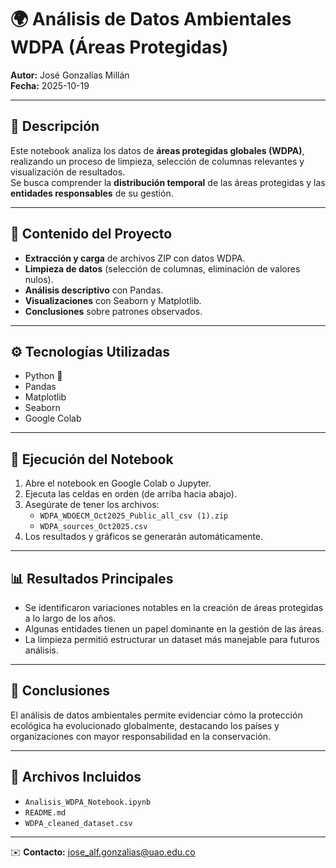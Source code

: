 # 🌍 Análisis de Datos Ambientales WDPA (Áreas Protegidas)

**Autor:** José Gonzalías Millán  
**Fecha:** 2025-10-19  

---

## 📘 Descripción
Este notebook analiza los datos de **áreas protegidas globales (WDPA)**, realizando un proceso de limpieza, selección de columnas relevantes y visualización de resultados.  
Se busca comprender la **distribución temporal** de las áreas protegidas y las **entidades responsables** de su gestión.

---

## 🧩 Contenido del Proyecto
- **Extracción y carga** de archivos ZIP con datos WDPA.  
- **Limpieza de datos** (selección de columnas, eliminación de valores nulos).  
- **Análisis descriptivo** con Pandas.  
- **Visualizaciones** con Seaborn y Matplotlib.  
- **Conclusiones** sobre patrones observados.

---

## ⚙️ Tecnologías Utilizadas
- Python 🐍  
- Pandas  
- Matplotlib  
- Seaborn  
- Google Colab  

---

## 🚀 Ejecución del Notebook
1. Abre el notebook en Google Colab o Jupyter.  
2. Ejecuta las celdas en orden (de arriba hacia abajo).  
3. Asegúrate de tener los archivos:
   - `WDPA_WDOECM_Oct2025_Public_all_csv (1).zip`  
   - `WDPA_sources_Oct2025.csv`
4. Los resultados y gráficos se generarán automáticamente.

---

## 📊 Resultados Principales
- Se identificaron variaciones notables en la creación de áreas protegidas a lo largo de los años.  
- Algunas entidades tienen un papel dominante en la gestión de las áreas.  
- La limpieza permitió estructurar un dataset más manejable para futuros análisis.

---

## 🧠 Conclusiones
El análisis de datos ambientales permite evidenciar cómo la protección ecológica ha evolucionado globalmente, destacando los países y organizaciones con mayor responsabilidad en la conservación.

---

## 📂 Archivos Incluidos
- `Analisis_WDPA_Notebook.ipynb`  
- `README.md`  
- `WDPA_cleaned_dataset.csv`  

---

✉️ **Contacto:** jose_alf.gonzalias@uao.edu.co
